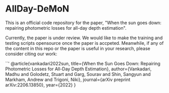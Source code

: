 # AllDay-DeMoN
This is an official code repository for the paper, "When the sun goes down: repairing photometric losses for all-day depth estimation".

Currently, the paper is under review. We would like to make the training and testing scripts opensource once the paper is accpeted. Meanwhile, if any of the content in this repo or the paper is useful in your research, please consider citing our work:

``'
@article{vankadari2022sun,
  title={When the Sun Goes Down: Repairing Photometric Losses for All-Day Depth Estimation},
  author={Vankadari, Madhu and Golodetz, Stuart and Garg, Sourav and Shin, Sangyun and Markham, Andrew and Trigoni, Niki},
  journal={arXiv preprint arXiv:2206.13850},
  year={2022}
}
```



